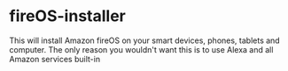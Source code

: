 # fireOS-installer
This will install Amazon fireOS on your smart devices, phones, tablets and computer. The only reason you wouldn't want this is to use Alexa and all Amazon services built-in
